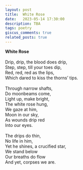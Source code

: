 ```yaml
---
layout: post
title:  White Rose
date:   2023-05-14 17:30:00
description: TBA
tags: poetry
giscus_comments: true
related_posts: true
---
```


<div class="poem">
<b>White Rose</b><br><br>Drip, drip, the blood does drip,<br>Step, step, till your toes dip,<br>Red, red, red as the lips,<br>Which dared to kiss the thorns’ tips.<br><br>Through narrow shafts,<br>Do moonbeams come,<br>Light up, make bright,<br>The white rose hung,<br>We gaze at him,<br>Moon in our sky,<br>As wounds drip red<br>Into our eyes.<br><br>The drips do thin,<br>No life in him,<br>Yet he shines, a crucified star,<br>We stand below<br>Our breaths do flow<br>And yet, corpses we are.</div>